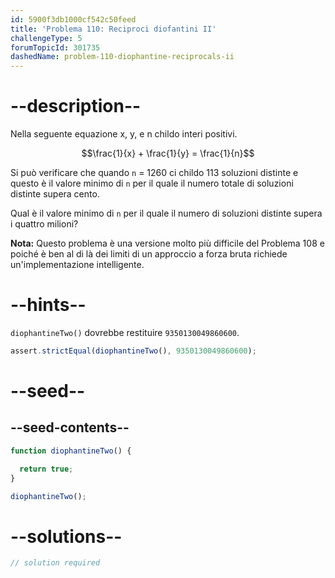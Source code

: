 ```yaml
---
id: 5900f3db1000cf542c50feed
title: 'Problema 110: Reciproci diofantini II'
challengeType: 5
forumTopicId: 301735
dashedName: problem-110-diophantine-reciprocals-ii
---
```


# --description--

Nella seguente equazione x, y, e n childo interi positivi.

$$\frac{1}{x} + \frac{1}{y} = \frac{1}{n}$$

Si può verificare che quando `n` = 1260 ci childo 113 soluzioni distinte e questo è il valore minimo di `n` per il quale il numero totale di soluzioni distinte supera cento.

Qual è il valore minimo di `n` per il quale il numero di soluzioni distinte supera i quattro milioni?

**Nota:** Questo problema è una versione molto più difficile del Problema 108 e poiché è ben al di là dei limiti di un approccio a forza bruta richiede un'implementazione intelligente.

# --hints--

`diophantineTwo()` dovrebbe restituire `9350130049860600`.

```js
assert.strictEqual(diophantineTwo(), 9350130049860600);
```

# --seed--

## --seed-contents--

```js
function diophantineTwo() {

  return true;
}

diophantineTwo();
```

# --solutions--

```js
// solution required
```
